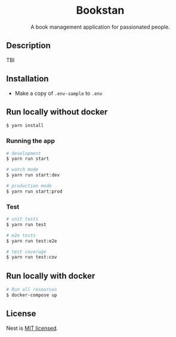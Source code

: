 <h1 align="center">
  Bookstan
</h1>

[circleci-image]: https://img.shields.io/circleci/build/github/nestjs/nest/master?token=abc123def456
[circleci-url]: https://circleci.com/gh/nestjs/nest

<p align="center">A book management application for passionated people.</p>

## Description

TBI

## Installation

- Make a copy of `.env-sample` to `.env`

## Run locally without docker

```bash
$ yarn install
```

### Running the app

```bash
# development
$ yarn run start

# watch mode
$ yarn run start:dev

# production mode
$ yarn run start:prod
```

### Test

```bash
# unit tests
$ yarn run test

# e2e tests
$ yarn run test:e2e

# test coverage
$ yarn run test:cov
```

## Run locally with docker

```bash
# Run all resources
$ docker-compose up
```

## License

Nest is [MIT licensed](LICENSE).
